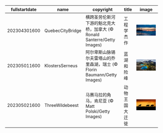|fullstartdate|name|copyright|title|image|
|--|--|--|--|--|
202304301600|QuebecCityBridge|横跨圣劳伦斯河下游的魁北克大桥，加拿大 (© Ronald Santerre/Getty Images)|工程学杰作|![](/zh-CN/2023/05/202304301600QuebecCityBridge.jpg)|
202305011600|KlostersSerneus|阿尔卑斯山脉锡尔夫雷塔山的乔里森湖，瑞士 (© Florin Baumann/Getty Images)|蓝湖和险峰|![](/zh-CN/2023/05/202305011600KlostersSerneus.jpg)|
202305021600|ThreeWildebeest|马赛马拉的角马，肯尼亚 (© Matt Polski/Getty Images)|动物王国大迁徙|![](/zh-CN/2023/05/202305021600ThreeWildebeest.jpg)|
